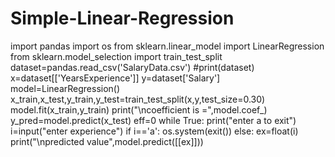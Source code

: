 # Simple-Linear-Regression
import pandas
import os
from sklearn.linear_model import LinearRegression
from sklearn.model_selection import train_test_split
dataset=pandas.read_csv('SalaryData.csv')
#print(dataset)
x=dataset[['YearsExperience']]
y=dataset['Salary']
model=LinearRegression()
x_train,x_test,y_train,y_test=train_test_split(x,y,test_size=0.30)
model.fit(x_train,y_train)
print("\ncoefficient is =",model.coef_)
y_pred=model.predict(x_test)
eff=0
while True:
	print("enter a to exit")
	i=input("enter experience")
	if i=='a':
		os.system(exit())
	else:
		ex=float(i)
		print("\npredicted value",model.predict([[ex]]))
